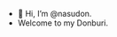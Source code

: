 - 👋 Hi, I’m @nasudon. 
- Welcome to my Donburi.

<!---
nasudon/nasudon is a ✨ special ✨ repository because its `README.md` (this file) appears on your GitHub profile.
You can click the Preview link to take a look at your changes.
--->
